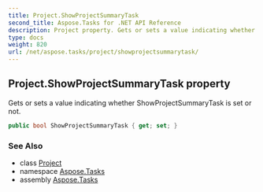 ```yaml
---
title: Project.ShowProjectSummaryTask
second_title: Aspose.Tasks for .NET API Reference
description: Project property. Gets or sets a value indicating whether ShowProjectSummaryTask is set or not
type: docs
weight: 820
url: /net/aspose.tasks/project/showprojectsummarytask/
---
```

## Project.ShowProjectSummaryTask property

Gets or sets a value indicating whether ShowProjectSummaryTask is set or not.

```csharp
public bool ShowProjectSummaryTask { get; set; }
```

### See Also

* class [Project](../)
* namespace [Aspose.Tasks](../../project/)
* assembly [Aspose.Tasks](../../../)


